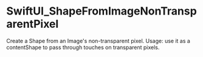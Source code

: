 # SwiftUI_ShapeFromImageNonTransparentPixel
Create a Shape from an Image's non-transparent pixel. Usage: use it as a contentShape to pass through touches on transparent pixels.
